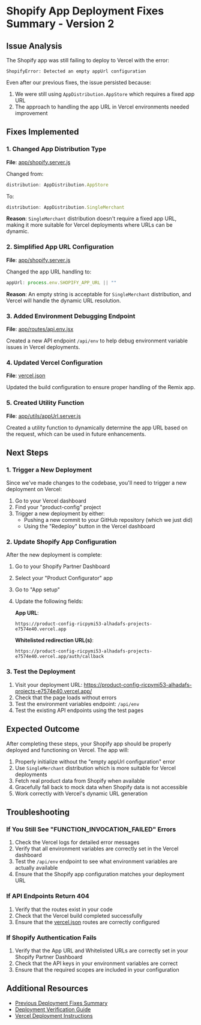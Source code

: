 # Shopify App Deployment Fixes Summary - Version 2

## Issue Analysis
The Shopify app was still failing to deploy to Vercel with the error:
```
ShopifyError: Detected an empty appUrl configuration
```

Even after our previous fixes, the issue persisted because:
1. We were still using `AppDistribution.AppStore` which requires a fixed app URL
2. The approach to handling the app URL in Vercel environments needed improvement

## Fixes Implemented

### 1. Changed App Distribution Type
**File**: [app/shopify.server.js](file:///c%3A/Users/alimh/Downloads/Compressed/theme_export__double-exposure-com-double-expo-theme-main__15SEP2025-0629am/product-configurator/app/shopify.server.js)

Changed from:
```javascript
distribution: AppDistribution.AppStore
```

To:
```javascript
distribution: AppDistribution.SingleMerchant
```

**Reason**: `SingleMerchant` distribution doesn't require a fixed app URL, making it more suitable for Vercel deployments where URLs can be dynamic.

### 2. Simplified App URL Configuration
**File**: [app/shopify.server.js](file:///c%3A/Users/alimh/Downloads/Compressed/theme_export__double-exposure-com-double-expo-theme-main__15SEP2025-0629am/product-configurator/app/shopify.server.js)

Changed the app URL handling to:
```javascript
appUrl: process.env.SHOPIFY_APP_URL || ""
```

**Reason**: An empty string is acceptable for `SingleMerchant` distribution, and Vercel will handle the dynamic URL resolution.

### 3. Added Environment Debugging Endpoint
**File**: [app/routes/api.env.jsx](file:///c%3A/Users/alimh/Downloads/Compressed/theme_export__double-exposure-com-double-expo-theme-main__15SEP2025-0629am/product-configurator/app/routes/api.env.jsx)

Created a new API endpoint `/api/env` to help debug environment variable issues in Vercel deployments.

### 4. Updated Vercel Configuration
**File**: [vercel.json](file:///c%3A/Users/alimh/Downloads/Compressed/theme_export__double-exposure-com-double-expo-theme-main__15SEP2025-0629am/product-configurator/vercel.json)

Updated the build configuration to ensure proper handling of the Remix app.

### 5. Created Utility Function
**File**: [app/utils/appUrl.server.js](file:///c%3A/Users/alimh/Downloads/Compressed/theme_export__double-exposure-com-double-expo-theme-main__15SEP2025-0629am/product-configurator/app/utils/appUrl.server.js)

Created a utility function to dynamically determine the app URL based on the request, which can be used in future enhancements.

## Next Steps

### 1. Trigger a New Deployment
Since we've made changes to the codebase, you'll need to trigger a new deployment on Vercel:
1. Go to your Vercel dashboard
2. Find your "product-config" project
3. Trigger a new deployment by either:
   - Pushing a new commit to your GitHub repository (which we just did)
   - Using the "Redeploy" button in the Vercel dashboard

### 2. Update Shopify App Configuration
After the new deployment is complete:
1. Go to your Shopify Partner Dashboard
2. Select your "Product Configurator" app
3. Go to "App setup"
4. Update the following fields:

   **App URL**:
   ```
   https://product-config-ricpymi53-alhadafs-projects-e7574e40.vercel.app
   ```

   **Whitelisted redirection URL(s)**:
   ```
   https://product-config-ricpymi53-alhadafs-projects-e7574e40.vercel.app/auth/callback
   ```

### 3. Test the Deployment
1. Visit your deployment URL: https://product-config-ricpymi53-alhadafs-projects-e7574e40.vercel.app/
2. Check that the page loads without errors
3. Test the environment variables endpoint: `/api/env`
4. Test the existing API endpoints using the test pages

## Expected Outcome
After completing these steps, your Shopify app should be properly deployed and functioning on Vercel. The app will:
1. Properly initialize without the "empty appUrl configuration" error
2. Use `SingleMerchant` distribution which is more suitable for Vercel deployments
3. Fetch real product data from Shopify when available
4. Gracefully fall back to mock data when Shopify data is not accessible
5. Work correctly with Vercel's dynamic URL generation

## Troubleshooting

### If You Still See "FUNCTION_INVOCATION_FAILED" Errors
1. Check the Vercel logs for detailed error messages
2. Verify that all environment variables are correctly set in the Vercel dashboard
3. Test the `/api/env` endpoint to see what environment variables are actually available
4. Ensure that the Shopify app configuration matches your deployment URL

### If API Endpoints Return 404
1. Verify that the routes exist in your code
2. Check that the Vercel build completed successfully
3. Ensure that the [vercel.json](file:///c%3A/Users/alimh/Downloads/Compressed/theme_export__double-exposure-com-double-expo-theme-main__15SEP2025-0629am/product-configurator/vercel.json) routes are correctly configured

### If Shopify Authentication Fails
1. Verify that the App URL and Whitelisted URLs are correctly set in your Shopify Partner Dashboard
2. Check that the API keys in your environment variables are correct
3. Ensure that the required scopes are included in your configuration

## Additional Resources
- [Previous Deployment Fixes Summary](file:///c%3A/Users/alimh/Downloads/Compressed/theme_export__double-exposure-com-double-expo-theme-main__15SEP2025-0629am/product-configurator/DEPLOYMENT_FIXES_SUMMARY.md)
- [Deployment Verification Guide](file:///c%3A/Users/alimh/Downloads/Compressed/theme_export__double-exposure-com-double-expo-theme-main__15SEP2025-0629am/product-configurator/DEPLOYMENT_VERIFICATION.md)
- [Vercel Deployment Instructions](file:///c%3A/Users/alimh/Downloads/Compressed/theme_export__double-exposure-com-double-expo-theme-main__15SEP2025-0629am/product-configurator/VERCEL_DEPLOYMENT_INSTRUCTIONS.md)